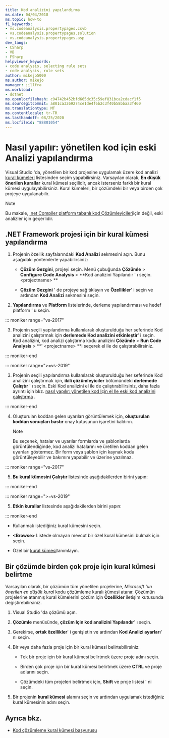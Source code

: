 ```yaml
---
title: Kod analizini yapılandırma
ms.date: 04/04/2018
ms.topic: how-to
f1_keywords:
- vs.codeanalysis.propertypages.csvb
- vs.codeanalysis.propertypages.solution
- vs.codeanalysis.propertypages.asp
dev_langs:
- CSharp
- VB
- FSharp
helpviewer_keywords:
- code analysis, selecting rule sets
- code analysis, rule sets
author: mikejo5000
ms.author: mikejo
manager: jillfra
ms.workload:
- dotnet
ms.openlocfilehash: c94742b452bfd665dc35c59ef831bca2cdacf1f5
ms.sourcegitcommit: a801ca3269274ce1de4f6b2c3f40b58bbaa3f460
ms.translationtype: MT
ms.contentlocale: tr-TR
ms.lasthandoff: 08/25/2020
ms.locfileid: "88801054"
---
```

# <a name="how-to-configure-legacy-analysis-for-managed-code"></a>Nasıl yapılır: yönetilen kod için eski Analizi yapılandırma

Visual Studio 'da, yönetilen bir kod projesine uygulamak üzere kod analizi [kural kümeleri](../code-quality/rule-set-reference.md) listesinden seçim yapabilirsiniz. Varsayılan olarak, **En düşük önerilen kurallar** kural kümesi seçilidir, ancak isterseniz farklı bir kural kümesi uygulayabilirsiniz. Kural kümeleri, bir çözümdeki bir veya birden çok projeye uygulanabilir.

> [!NOTE]
> Bu makale, [.net Compiler platform tabanlı kod Çözümleyicileri](use-roslyn-analyzers.md)için değil, eski analizler için geçerlidir.

## <a name="configure-a-rule-set-for-a-net-framework-project"></a>.NET Framework projesi için bir kural kümesi yapılandırma

1. Projenin özellik sayfalarındaki **Kod Analizi** sekmesini açın. Bunu aşağıdaki yöntemlerle yapabilirsiniz:

   - **Çözüm Gezgini**, projeyi seçin. Menü çubuğunda **Çözümle**  >  **Configure Code Analysis**  >  **Kod analizini Yapılandır ' ı seçin. \<projectname> **

   - **Çözüm Gezgini** ' de projeye sağ tıklayın ve **Özellikler**' i seçin ve ardından **Kod Analizi** sekmesini seçin.

2. **Yapılandırma** ve **Platform** listelerinde, derleme yapılandırması ve hedef platform ' u seçin.

::: moniker range="vs-2017"

3. Projenin seçili yapılandırma kullanılarak oluşturulduğu her seferinde Kod analizini çalıştırmak için **derlemede Kod analizini etkinleştir**' i seçin. Kod analizini, kod analizi çalıştırma kodu analizini **Çözümle**  >  **Run Code Analysis**  >  **' \<projectname> **i seçerek el ile de çalıştırabilirsiniz.

::: moniker-end

::: moniker range=">=vs-2019"

3. Projenin seçili yapılandırma kullanılarak oluşturulduğu her seferinde Kod analizini çalıştırmak için, **ikili çözümleyiciler** bölümündeki **derlemede Çalıştır** ' ı seçin. Eski Kod analizini el ile de çalıştırabilirsiniz, daha fazla ayrıntı için bkz. [nasıl yapılır: yönetilen kod Için el Ile eski kod analizini çalıştırma](how-to-run-legacy-code-analysis-manually-for-managed-code.md) .

::: moniker-end

4. Oluşturulan koddan gelen uyarıları görüntülemek için, **oluşturulan koddan sonuçları bastır** onay kutusunun işaretini kaldırın.

    > [!NOTE]
    > Bu seçenek, hatalar ve uyarılar formlarda ve şablonlarda görüntülendiğinde, kod analizi hatalarını ve üretilen koddan gelen uyarıları göstermez. Bir form veya şablon için kaynak kodu görüntüleyebilir ve bakımını yapabilir ve üzerine yazılmaz.

::: moniker range="vs-2017"

5. **Bu kural kümesini Çalıştır** listesinde aşağıdakilerden birini yapın:

::: moniker-end

::: moniker range=">=vs-2019"

5. **Etkin kurallar** listesinde aşağıdakilerden birini yapın:

::: moniker-end

   - Kullanmak istediğiniz kural kümesini seçin.

   - **\<Browse>** Listede olmayan mevcut bir özel kural kümesini bulmak için seçin.

   - Özel bir [kural kümesi](../code-quality/how-to-create-a-custom-rule-set.md)tanımlayın.

## <a name="specify-rule-sets-for-multiple-projects-in-a-solution"></a>Bir çözümde birden çok proje için kural kümesi belirtme

Varsayılan olarak, bir çözümün tüm yönetilen projelerine, *Microsoft 'un önerilen en düşük kural* kodu çözümleme kuralı kümesi atanır. Çözümün projelerine atanmış kural kümelerini çözüm için **Özellikler** iletişim kutusunda değiştirebilirsiniz.

1. Visual Studio 'da çözümü açın.

2. **Çözümle** menüsünde, **çözüm Için kod analizini Yapılandır**' ı seçin.

3. Gerekirse, **ortak özellikler**' i genişletin ve ardından **Kod Analizi ayarları**' nı seçin.

4. Bir veya daha fazla proje için bir kural kümesi belirtebilirsiniz:

    - Tek bir proje için bir kural kümesi belirtmek üzere proje adını seçin.

    - Birden çok proje için bir kural kümesi belirtmek üzere **CTRL** ve proje adlarını seçin.

    - Çözümdeki tüm projeleri belirtmek için, **Shift** ve proje listesi ' ni seçin.

5. Bir projenin **kural kümesi** alanını seçin ve ardından uygulamak istediğiniz kural kümesinin adını seçin.

## <a name="see-also"></a>Ayrıca bkz.

- [Kod çözümleme kural kümesi başvurusu](../code-quality/rule-set-reference.md)
